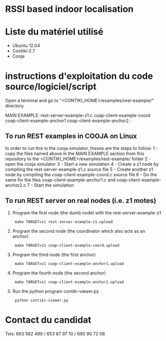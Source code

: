 RSSI based indoor localisation
==============================

Liste du matériel utilisé
=========================
- Ubuntu 12.04
- Contiki-2.7
- Cooja

instructions d'exploitation du code source/logiciel/script
==========================================================

Open a terminal and go to "<CONTIKI_HOME>/examples/rest-example/" directory.

MAIN EXAMPLE: rest-server-example-z1.c coap-client-example-coord coap-client-example-anchor1 coap-client-example-anchor2 : 

To run REST examples in COOJA on Linux
--------------------------------------------
In order to run this in the cooja simulator, theses are the steps to follow:
1 - copy the files named above in the MAIN EXAMPLE section from this repository to the <CONTIKI_HOME>/examples/rest-example/ folder
2 - open the cooja simulator
3 - Start a new simulation
4 - Create a z1 node by compiling the rest-server-example-z1.c source file
5 - Create another z1 node by compiling the coap-client-example-coord.c source file
6 - Do the same for the files coap-client-example-anchor1.c and coap-client-example-anchor2.c
7 - Start the simulation


To run REST server on real nodes (i.e. z1 motes)
--------------------------------------------

1. Program the first node (the dumb node) with the rest-server-example-z1

        make TARGET=z1 rest-server-example-z1.upload

2. Program the second node (the coordinator which also acts as an anchor)
		
		make TARGET=z1 coap-client-example-coord.upload
		
3. Program the third node (the first anchor)
		
		make TARGET=z1 coap-client-example-anchor1.upload
		
3. Program the fourth node (the second anchor)
		
		make TARGET=z1 coap-client-example-anchor2.upload
		
4. Run the python program contiki-viewer.py

		python contiki-viewer.py
		

Contact du candidat
===================
Tels: 693 562 499 / 653 87 97 10 / 690 90 72 06
